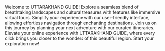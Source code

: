 Welcome to UTTARAKHAND GUIDE! Explore a seamless blend of breathtaking landscapes and cultural treasures with features like immersive virtual tours. Simplify your experience with our user-friendly interface, allowing effortless navigation through enchanting destinations. Join us on this journey by planning your next adventure with our curated itineraries. Elevate your online experience with UTTARAKHAND GUIDE, where every click brings you closer to the wonders of this beautiful region. Start your exploration now!
